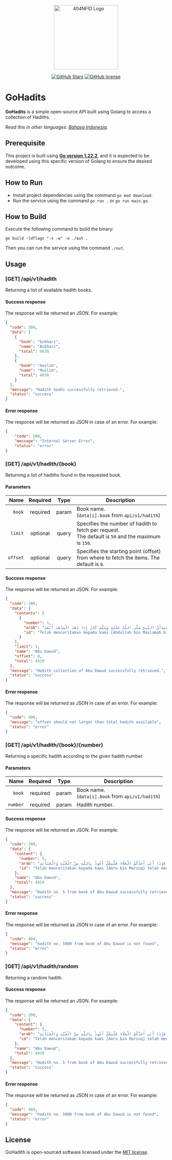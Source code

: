 <div align="center">
    <p>
        <a href="https://github.com/404NotFoundIndonesia/" target="_blank">
            <img src="https://avatars.githubusercontent.com/u/87377917?s=200&v=4" width="200" alt="404NFID Logo">
        </a>
    </p>

 [![GitHub Stars](https://img.shields.io/github/stars/iqbaleff214/gohadits.svg)](https://github.com/iqbaleff214/gohadits/stargazers)
 [![GitHub license](https://img.shields.io/github/license/iqbaleff214/gohadits)](https://github.com/iqbaleff214/gohadits/blob/main/LICENSE)
 
</div>

# GoHadits

__GoHadits__ is a simple open-source API built using Golang to access a collection of Hadiths.

*Read this in other languages: [Bahasa Indonesia](README.md).*

## Prerequisite

This project is built using [**Go version 1.22.2**](https://go.dev/dl/), and it is expected to be developed using this specific version of Golang to ensure the desired outcome.
 
## How to Run

- Install project dependencies using the command `go mod download`.
- Run the service using the command `go run .` or `go run main.go`.

## How to Build

Execute the following command to build the binary:
```shell
go build -ldflags "-s -w" -o ./out .
```

Then you can run the service using the command `./out`.

## Usage

### [GET] /api/v1/hadith
Returning a list of available hadith books.

#### Success response
The response will be returned an JSON. For example:
```json
{
  "code": 200,
  "data": [
    {
      "book": "bukhari",
      "name": "Bukhari",
      "total": 6638
    },
    {
      "book": "muslim",
      "name": "Muslim",
      "total": 4930
    }
  ],
  "message": "Hadith books successfully retrieved.",
  "status": "success"
}
```

#### Error response
The response will be returned as JSON in case of an error. For example:
```json
{
    "code": 500,
    "message": "Internal Server Error",
    "status": "error"
}
```

### [GET] /api/v1/hadith/{book}
Returning a list of hadiths found in the requested book.

#### Parameters
| Name | Required | Type | Description |
| ----:|:--------:|:----:| ----------- |
| `book` | required | param  | Book name. <br /> (`data[i].book` from `api/v1/hadith`) |
| `limit` | optional | query  | Specifies the number of hadith to fetch per request. <br/>The default is `50` and the maximum is `150`. |
| `offset` | optional | query  | Specifies the starting point (offset) from where to fetch the items. The default is `0`. |

#### Success response
The response will be returned an JSON. For example:
```json
{
  "code": 200,
  "data": {
    "contents": [
      {
        "number": 1,
        "arab": "حَدَّثَنَا عَبْدُ اللَّهِ بْنُ مَسْلَمَةَ بْنِ قَعْنَبٍ الْقَعْنَبِيُّ حَدَّثَنَا عَبْدُ الْعَزِيزِ يَعْنِي ابْنَ مُحَمَّدٍ عَنْ مُحَمَّدٍ يَعْنِي ابْنَ عَمْرٍو عَنْ أَبِي سَلَمَةَ عَنْ الْمُغِيرَةِ بْنِ شُعْبَةَأَنَّ النَّبِيَّ صَلَّى اللَّهُ عَلَيْهِ وَسَلَّمَ كَانَ إِذَا ذَهَبَ الْمَذْهَبَ أَبْعَدَ",
        "id": "Telah menceritakan kepada kami [Abdullah bin Maslamah bin Qa'nab al Qa'nabi] telah menceritakan kepada kami [Abdul Aziz yakni bin Muhammad] dari [Muhammad yakni bin Amru] dari [Abu Salamah] dari [Al Mughirah bin Syu'bah] bahwasanya Nabi shallallahu 'alaihi wasallam apabila hendak pergi untuk buang hajat, maka beliau menjauh."
      }
    ],
    "limit": 1,
    "name": "Abu Dawud",
    "offset": 0,
    "total": 4419
  },
  "message": "Hadith collection of Abu Dawud successfully retrieved.",
  "status": "success"
}
```

#### Error response
The response will be returned as JSON in case of an error. For example:
```json
{
  "code": 400,
  "message": "offset should not larger than total hadith available",
  "status": "error"
}
```

### [GET] /api/v1/hadith/{book}/{number}
Returning a specific hadith according to the given hadith number.

#### Parameters
| Name | Required | Type | Description |
| ----:|:--------:|:----:| ----------- |
| `book` | required | param  | Book name. <br /> (`data[i].book` from `api/v1/hadith`) |
| `number` | required | param  | Hadith number. |

#### Success response
The response will be returned an JSON. For example:
```json
{
  "code": 200,
  "data": {
    "content": {
      "number": 5,
      "arab": "حَدَّثَنَا عَمْرُو بْنُ مَرْزُوقٍ أَخْبَرَنَا شُعْبَةُ عَنْ قَتَادَةَ عَنْ النَّضِرِ بْنِ أَنَسٍ عَنْ زَيْدِ بْنِ أَرْقَمَعَنْ رَسُولِ اللَّهِ صَلَّى اللَّهُ عَلَيْهِ وَسَلَّمَ قَالَ إِنَّ هَذِهِ الْحُشُوشَ مُحْتَضَرَةٌ فَإِذَا أَتَى أَحَدُكُمْ الْخَلَاءَ فَلْيَقُلْ أَعُوذُ بِاللَّهِ مِنْ الْخُبُثِ وَالْخَبَائِثِ",
      "id": "Telah menceritakan kepada kami [Amru bin Marzuq] telah mengabarkan kepada kami [Syu'bah] dari [Qatadah] dari [an Nadhr bin Anas] dari [Zaid bin Arqam] dari Rasulullah shallallahu 'alaihi wasallam, beliau bersabda: \"Sesungguhnya tempat buang hajat itu dihadiri oleh setan-setan, maka apabila salah seorang dari kalian mendatangi WC, hendaklah dia mengucapkan; 'Aku berlindung kepada Allah dari setan jantan dan setan betina'.\""
    },
    "name": "Abu Dawud",
    "total": 4419
  },
  "message": "Hadith no. 5 from book of Abu Dawud successfully retrieved.",
  "status": "success"
}
```

#### Error response
The response will be returned as JSON in case of an error. For example:
```json
{
  "code": 404,
  "message": "hadith no. 5000 from book of Abu Dawud is not found",
  "status": "error"
}
```

### [GET] /api/v1/hadith/random
Returning a random hadith.

#### Success response
The response will be returned an JSON. For example:
```json
{
  "code": 200,
  "data": {
    "content": {
      "number": 5,
      "arab": "حَدَّثَنَا عَمْرُو بْنُ مَرْزُوقٍ أَخْبَرَنَا شُعْبَةُ عَنْ قَتَادَةَ عَنْ النَّضِرِ بْنِ أَنَسٍ عَنْ زَيْدِ بْنِ أَرْقَمَعَنْ رَسُولِ اللَّهِ صَلَّى اللَّهُ عَلَيْهِ وَسَلَّمَ قَالَ إِنَّ هَذِهِ الْحُشُوشَ مُحْتَضَرَةٌ فَإِذَا أَتَى أَحَدُكُمْ الْخَلَاءَ فَلْيَقُلْ أَعُوذُ بِاللَّهِ مِنْ الْخُبُثِ وَالْخَبَائِثِ",
      "id": "Telah menceritakan kepada kami [Amru bin Marzuq] telah mengabarkan kepada kami [Syu'bah] dari [Qatadah] dari [an Nadhr bin Anas] dari [Zaid bin Arqam] dari Rasulullah shallallahu 'alaihi wasallam, beliau bersabda: \"Sesungguhnya tempat buang hajat itu dihadiri oleh setan-setan, maka apabila salah seorang dari kalian mendatangi WC, hendaklah dia mengucapkan; 'Aku berlindung kepada Allah dari setan jantan dan setan betina'.\""
    },
    "name": "Abu Dawud",
    "total": 4419
  },
  "message": "Hadith no. 5 from book of Abu Dawud successfully retrieved.",
  "status": "success"
}
```

#### Error response
The response will be returned as JSON in case of an error. For example:
```json
{
  "code": 404,
  "message": "hadith no. 5000 from book of Abu Dawud is not found",
  "status": "error"
}
```

## License

GoHadith is open-sourced software licensed under the [MIT license](https://github.com/iqbaleff214/gohadits/blob/main/LICENSE).